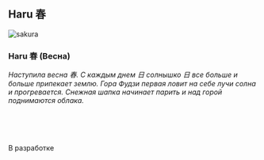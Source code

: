 #

## Haru 春

![sakura](https://user-images.githubusercontent.com/107028454/227711237-6a110be5-2605-47ae-8cb3-d4fae2620881.gif)

### Haru 春 (Весна)

<p>
  <i>
    Наступила весна 春. С каждым днем 日 солнышко 日 все больше и больше припекает землю. Гора Фудзи первая ловит на себе лучи солна и прогревается. Снежная шапка начинает парить и над горой поднимаются облака. 
  </i>
</p>



</br>
</br>
</br>

 В разработке
#
